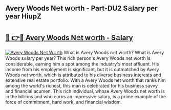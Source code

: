 ## Avery Woods N𝚎t w𝚘rth - Part-DU2 S𝚊lary per year HiupZ

# <h2><a href="http://gc1cwaf.nevu.top/?p=Avery+Woods">🔗 👉🔴 Avery Woods N𝚎t w𝚘rth - S𝚊lary</a></h2>

[![Avery Woods N𝚎t W𝚘rth](https://i.imgur.com/Oavwk0R.jpeg)](http://gc1cwaf.nevu.top/?p=Avery+Woods)
What is Avery Woods n𝚎t w𝚘rth? What is Avery Woods s𝚊lary per year?
This rich person's Avery Woods net worth is considerable, earning him a spot among the industry's most affluent. His income from his employment is significant, but it is outmatched by Avery Woods net worth, which is attributed to his diverse business interests and extensive real estate portfolio. With a Avery Woods net worth that ranks him among the world's richest, this man is celebrated for his business savvy and financial acumen. This rich individual, whose Avery Woods net worth is in the billions and who earns an impressive salary, is a prime example of the force of commitment, hard work, and financial wisdom.
